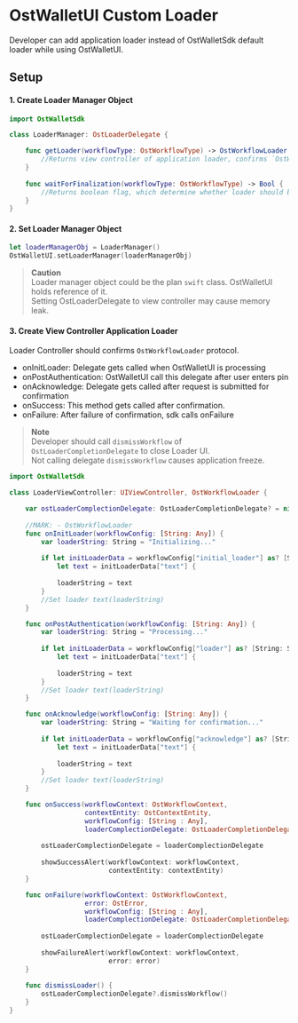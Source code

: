 # OstWalletUI Custom Loader

Developer can add application loader instead of OstWalletSdk default loader while using OstWalletUI.

## Setup

#### 1. Create Loader Manager Object

```Swift
import OstWalletSdk

class LoaderManager: OstLoaderDelegate {

    func getLoader(workflowType: OstWorkflowType) -> OstWorkflowLoader {
        //Returns view controller of application loader, confirms `OstWorkflowLoader` protocol
    }
    
    func waitForFinalization(workflowType: OstWorkflowType) -> Bool {
        //Returns boolean flag, which determine whether loader should be shown till workflow completion. 
    }
}
```
#### 2. Set Loader Manager Object

```Swift
let loaderManagerObj = LoaderManager()
OstWalletUI.setLoaderManager(loaderManagerObj)
```
> **Caution**<br/>
>Loader manager object could be the plan `swift` class. OstWalletUI holds reference of it.<br/>
>Setting OstLoaderDelegate to view controller may cause memory leak.

#### 3. Create View Controller Application Loader

Loader Controller should confirms `OstWorkflowLoader` protocol.

* onInitLoader: Delegate gets called when OstWalletUI is processing
* onPostAuthentication: OstWalletUI call this delegate after user enters pin
* onAcknowledge: Delegate gets called after request is submitted for confirmation
* onSuccess: This method gets called after confirmation.
* onFailure: After failure of confirmation, sdk calls onFailure

>**Note**<br/>
>Developer should call `dismissWorkflow` of `OstLoaderCompletionDelegate` to close Loader UI.<br/>
>Not calling delegate `dismissWorkflow` causes application freeze.

```Swift
import OstWalletSdk

class LoaderViewController: UIViewController, OstWorkflowLoader {

    var ostLoaderComplectionDelegate: OstLoaderCompletionDelegate? = nil
      
    //MARK: - OstWorkflowLoader
    func onInitLoader(workflowConfig: [String: Any]) {
        var loaderString: String = "Initializing..."
    
        if let initLoaderData = workflowConfig["initial_loader"] as? [String: String],
            let text = initLoaderData["text"] {
            
            loaderString = text
        }
        //Set loader text(loaderString)
    }

    func onPostAuthentication(workflowConfig: [String: Any]) {
        var loaderString: String = "Processing..."
    
        if let initLoaderData = workflowConfig["loader"] as? [String: String],
            let text = initLoaderData["text"] {
            
            loaderString = text
        }   
        //Set loader text(loaderString)
    }

    func onAcknowledge(workflowConfig: [String: Any]) {
        var loaderString: String = "Waiting for confirmation..."
        
        if let initLoaderData = workflowConfig["acknowledge"] as? [String: String],
            let text = initLoaderData["text"] {
            
            loaderString = text
        } 
        //Set loader text(loaderString)
    }

    func onSuccess(workflowContext: OstWorkflowContext,
                   contextEntity: OstContextEntity,
                   workflowConfig: [String : Any],
                   loaderComplectionDelegate: OstLoaderCompletionDelegate) {
    
        ostLoaderComplectionDelegate = loaderComplectionDelegate
    
        showSuccessAlert(workflowContext: workflowContext,
                         contextEntity: contextEntity)
    }

    func onFailure(workflowContext: OstWorkflowContext,
                   error: OstError,
                   workflowConfig: [String : Any],
                   loaderComplectionDelegate: OstLoaderCompletionDelegate) {
    
        ostLoaderComplectionDelegate = loaderComplectionDelegate
    
        showFailureAlert(workflowContext: workflowContext,
                         error: error)
    }
    
    func dismissLoader() {
        ostLoaderComplectionDelegate?.dismissWorkflow()
    }
}
```
